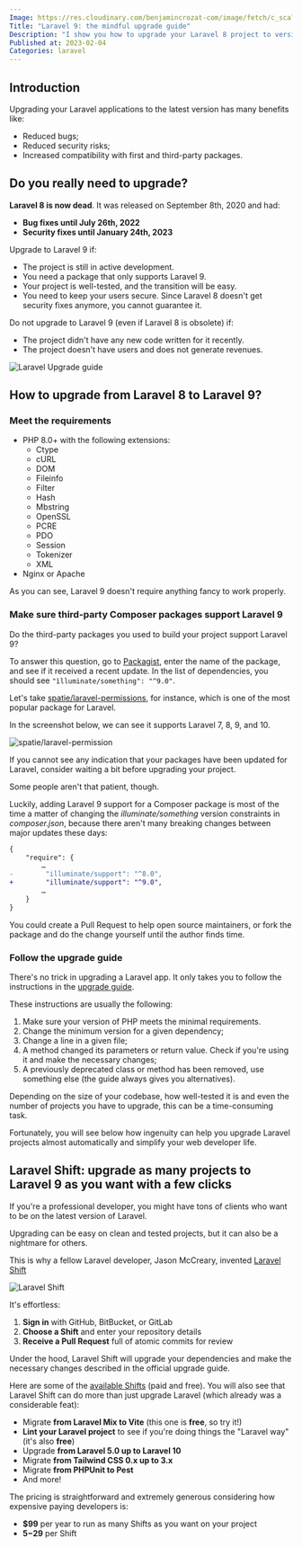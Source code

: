 ```yaml
---
Image: https://res.cloudinary.com/benjamincrozat-com/image/fetch/c_scale,f_webp,q_auto,w_1200/https://life-long-bunny.fra1.digitaloceanspaces.com/media-library/production/29/laravel-9-upgrade-guide_gt8aln.png
Title: "Laravel 9: the mindful upgrade guide"
Description: "I show you how to upgrade your Laravel 8 project to version 9 and help you decide whether the return on investment is worth it."
Published at: 2023-02-04
Categories: laravel
---
```


## Introduction

Upgrading your Laravel applications to the latest version has many benefits like:
- Reduced bugs;
- Reduced security risks;
- Increased compatibility with first and third-party packages.

## Do you really need to upgrade?

**Laravel 8 is now dead**. It was released on September 8th, 2020 and had:
- **Bug fixes until July 26th, 2022**
- **Security fixes until January 24th, 2023**

Upgrade to Laravel 9 if:
- The project is still in active development.
- You need a package that only supports Laravel 9.
- Your project is well-tested, and the transition will be easy.
- You need to keep your users secure. Since Laravel 8 doesn't get security fixes anymore, you cannot guarantee it.

Do not upgrade to Laravel 9 (even if Laravel 8 is obsolete) if:
- The project didn't have any new code written for it recently.
- The project doesn't have users and does not generate revenues.

![Laravel Upgrade guide](https://life-long-bunny.fra1.digitaloceanspaces.com/media-library/production/133/conversions/Screenshot_2023-02-03_at_11.00.57_sruzij-medium.jpg)

## How to upgrade from Laravel 8 to Laravel 9?

### Meet the requirements

- PHP 8.0+ with the following extensions:
  - Ctype
  - cURL
  - DOM
  - Fileinfo
  - Filter
  - Hash
  - Mbstring
  - OpenSSL
  - PCRE
  - PDO
  - Session
  - Tokenizer
  - XML
- Nginx or Apache

As you can see, Laravel 9 doesn't require anything fancy to work properly.

### Make sure third-party Composer packages support Laravel 9

Do the third-party packages you used to build your project support Laravel 9?

To answer this question, go to [Packagist](https://packagist.org), enter the name of the package, and see if it received a recent update. In the list of dependencies, you should see `"ìlluminate/something": "^9.0"`.

Let's take [spatie/laravel-permissions](https://packagist.org/packages/spatie/laravel-permission), for instance, which is one of the most popular package for Laravel.

In the screenshot below, we can see it supports Laravel 7, 8, 9, and 10.

![spatie/laravel-permission](https://life-long-bunny.fra1.digitaloceanspaces.com/media-library/production/134/conversions/Screenshot_2023-02-04_at_18.16.02_nvvzfb-medium.jpg)

If you cannot see any indication that your packages have been updated for Laravel, consider waiting a bit before upgrading your project.

Some people aren't that patient, though.

Luckily, adding Laravel 9 support for a Composer package is most of the time a matter of changing the *illuminate/something* version constraints in *composer.json*, because there aren't many breaking changes between major updates these days:

```diff
{
    "require": {
        …
-        "illuminate/support": "^8.0",
+        "illuminate/support": "^9.0",
        …
    }
}
```

You could create a Pull Request to help open source maintainers, or fork the package and do the change yourself until the author finds time.

### Follow the upgrade guide

There's no trick in upgrading a Laravel app. It only takes you to follow the instructions in the [upgrade guide](https://laravel.com/docs/9.x/upgrade).

These instructions are usually the following:
1. Make sure your version of PHP meets the minimal requirements.
2. Change the minimum version for a given dependency;
3. Change a line in a given file;
4. A method changed its parameters or return value. Check if you're using it and make the necessary changes;
5. A previously deprecated class or method has been removed, use something else (the guide always gives you alternatives).

Depending on the size of your codebase, how well-tested it is and even the number of projects you have to upgrade, this can be a time-consuming task.

Fortunately, you will see below how ingenuity can help you upgrade Laravel projects almost automatically and simplify your web developer life.

## Laravel Shift: upgrade as many projects to Laravel 9 as you want with a few clicks

If you're a professional developer, you might have tons of clients who want to be on the latest version of Laravel.

Upgrading can be easy on clean and tested projects, but it can also be a nightmare for others.

This is why a fellow Laravel developer, Jason McCreary, invented [Laravel Shift](https://laravelshift.com?utm_campaign=laravel-10-upgrade-guide&utm_source=benjamincrozat.com&utm_medium=blogpost&utm_content=textlink)

![Laravel Shift](https://life-long-bunny.fra1.digitaloceanspaces.com/media-library/production/135/conversions/Screenshot_2023-02-03_at_10.55.36_ccqoia-medium.jpg)

It's effortless:
1. **Sign in** with GitHub, BitBucket, or GitLab
2. **Choose a Shift** and enter your repository details
3. **Receive a Pull Request** full of atomic commits for review

Under the hood, Laravel Shift will upgrade your dependencies and make the necessary changes described in the official upgrade guide.

Here are some of the [available Shifts](https://laravelshift.com/shifts?utm_campaign=laravel-10-upgrade-guide&utm_source=benjamincrozat.com&utm_medium=blogpost&utm_content=textlink) (paid and free). You will also see that Laravel Shift can do more than just upgrade Laravel (which already was a considerable feat):
- Migrate **from Laravel Mix to Vite** (this one is **free**, so try it!)
- **Lint your Laravel project** to see if you're doing things the "Laravel way" (it's also **free**)
- Upgrade **from Laravel 5.0 up to Laravel 10**
- Migrate **from Tailwind CSS 0.x up to 3.x**
- Migrate **from PHPUnit to Pest**
- And more!

The pricing is straightforward and extremely generous considering how expensive paying developers is:
- **$99** per year to run as many Shifts as you want on your project
- **$5-$29** per Shift

